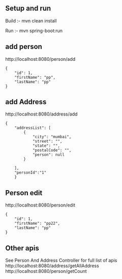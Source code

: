## Setup and run
Build :- mvn clean install

Run :- mvn spring-boot:run

## add person 
http://localhost:8080/person/add
```
{
    "id": 1,
    "firstName": "pp",
    "lastName": "pp"
}
```
## add Address
http://localhost:8080/address/add
```
{
    "addressList": [
        {
            "city": "mumbai",
            "street": "",
            "state": "",
            "postalCode": "",
            "person": null
        }
        
    ],
    "personId":"1"
    }

```

## Person edit
http://localhost:8080/person/edit
```
{
    "id": 1,
    "firstName": "pp22",
    "lastName": "pp"
}
```


## Other apis 
See Person And Address Controller for full list of apis <br>
http://localhost:8080/address/getAllAddress <br>
http://localhost:8080/person/getCount